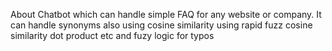 About
Chatbot which can handle simple FAQ for any website or company. It can handle synonyms also using cosine similarity
using rapid fuzz
cosine similarity
dot product etc
and fuzy logic for typos
